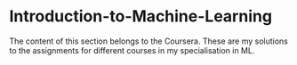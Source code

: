 # Introduction-to-Machine-Learning
The content of this section belongs to the Coursera. These are my solutions to the assignments for different courses in my specialisation in ML.
